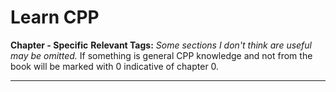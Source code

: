 
<h1> Learn CPP</h1>

**Chapter  - Specific**
**Relevant Tags:**
*Some sections I don't think are useful may be omitted.* If something is general CPP knowledge and not from the book will be marked with 0 indicative of chapter 0.

----
